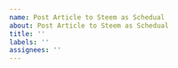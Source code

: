 ```yaml
---
name: Post Article to Steem as Schedual
about: Post Article to Steem as Schedual
title: ''
labels: ''
assignees: ''
---
```

<!-- Please remove this line. Document: https://github.com/steemfans/post-article-as-schedual/blob/master/README.md#issue-template
---
title: Your article title
tags: tag1,tag2
reward: 50
date: 2023-02-01 07:01:10
---
Your article content starts here.

Please remove this line. -->
